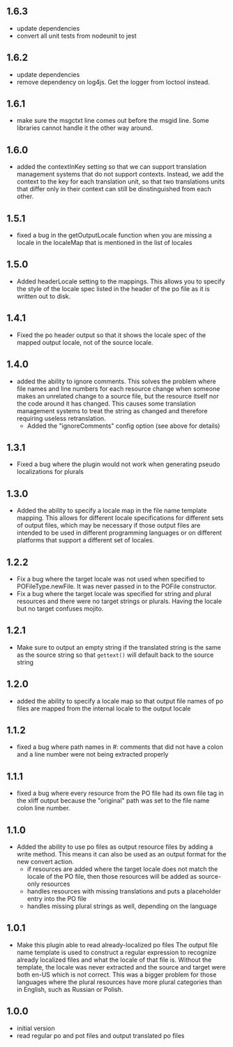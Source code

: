 ## 1.6.3

-   update dependencies
-   convert all unit tests from nodeunit to jest

## 1.6.2

-   update dependencies
-   remove dependency on log4js. Get the logger from loctool instead.

## 1.6.1

-   make sure the msgctxt line comes out before the msgid line. Some libraries
    cannot handle it the other way around.

## 1.6.0

-   added the contextInKey setting so that we can support translation
    management systems that do not support contexts. Instead, we add the context
    to the key for each translation unit, so that two translations units
    that differ only in their context can still be dinstinguished from each
    other.

## 1.5.1

-   fixed a bug in the getOutputLocale function when you are missing a
    locale in the localeMap that is mentioned in the list of locales

## 1.5.0

-   Added headerLocale setting to the mappings. This allows you to specify
    the style of the locale spec listed in the header of the po file as it
    is written out to disk.

## 1.4.1

-   Fixed the po header output so that it shows the locale spec of the mapped
    output locale, not of the source locale.

## 1.4.0

-   added the ability to ignore comments. This solves the problem where file names
    and line numbers for each resource change when someone makes an unrelated
    change to a source file, but the resource itself nor the code around it has
    changed. This causes some translation management systems to treat the string
    as changed and therefore requiring useless retranslation.
    -   Added the "ignoreComments" config option (see above for details)

## 1.3.1

-   Fixed a bug where the plugin would not work when generating pseudo localizations
    for plurals

## 1.3.0

-   Added the ability to specify a locale map in the file name template
    mapping. This allows for different locale specifications for different
    sets of output files, which may be necessary if those output files
    are intended to be used in different programming languages or on
    different platforms that support a different set of locales.

## 1.2.2

-   Fix a bug where the target locale was not used when specified to
    POFileType.newFile. It was never passed in to the POFile constructor.
-   Fix a bug where the target locale was specified for string and
    plural resources and there were no target strings or plurals. Having
    the locale but no target confuses mojito.

## 1.2.1

-   Make sure to output an empty string if the translated string is the
    same as the source string so that `gettext()` will default back to
    the source string

## 1.2.0

-   added the ability to specify a locale map so that output file names of
    po files are mapped from the internal locale to the output locale

## 1.1.2

-   fixed a bug where path names in #: comments that did not have a
    colon and a line number were not being extracted properly

## 1.1.1

-   fixed a bug where every resource from the PO file had its own file tag
    in the xliff output because the "original" path was set to the file
    name colon line number.

## 1.1.0

-   Added the ability to use po files as output resource files by adding a write
    method. This means it can also be used as an output format for the new
    convert action.
    -   if resources are added where the target locale
        does not match the locale of the PO file, then those resources
        will be added as source-only resources
    -   handles resources with missing translations and puts a placeholder
        entry into the PO file
    -   handles missing plural strings as well, depending on the language

## 1.0.1

-   Make this plugin able to read already-localized po files
    The output file name template is used to construct a regular expression to
    recognize already localized files and what the locale of that file is.
    Without the template, the locale was never extracted and the source and
    target were both en-US which is not correct. This was a bigger problem
    for those languages where the plural resources have more plural categories
    than in English, such as Russian or Polish.

## 1.0.0

-   initial version
-   read regular po and pot files and output translated po files
